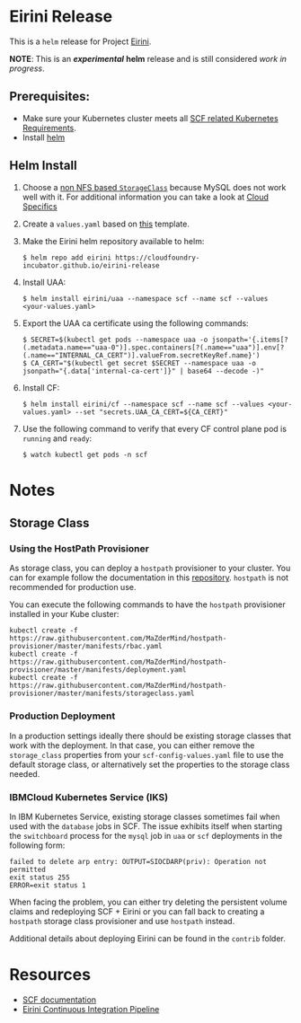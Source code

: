 # Eirini Release

This is a `helm` release for Project [Eirini](https://code.cloudfoundry.org/eirini).

**NOTE**: This is an **_experimental_** **helm** release and is still considered _work in progress_.

## Prerequisites:

- Make sure your Kubernetes cluster meets all [SCF related Kubernetes Requirements](https://github.com/SUSE/scf/wiki/How-to-Install-SCF#requirements-for-kubernetes).
- Install [helm](https://helm.sh/)

## Helm Install

1. Choose a [non NFS based `StorageClass`](https://github.com/SUSE/scf/wiki/How-to-Install-SCF#choosing-a-storage-class) because MySQL does not work well with it. For additional information you can take a look at [Cloud Specifics](#cloud-specifics)
1. Create a `values.yaml` based on [this](https://github.com/cloudfoundry-incubator/eirini-release/blob/master/) template.
1. Make the Eirini helm repository available to helm:

    ```command 
    $ helm repo add eirini https://cloudfoundry-incubator.github.io/eirini-release
    ```

1. Install UAA:

    ```command
    $ helm install eirini/uaa --namespace scf --name scf --values <your-values.yaml>
    ```

1. Export the UAA ca certificate using the following commands: 

    ```command
    $ SECRET=$(kubectl get pods --namespace uaa -o jsonpath='{.items[?(.metadata.name=="uaa-0")].spec.containers[?(.name=="uaa")].env[?(.name=="INTERNAL_CA_CERT")].valueFrom.secretKeyRef.name}')
    $ CA_CERT="$(kubectl get secret $SECRET --namespace uaa -o jsonpath="{.data['internal-ca-cert']}" | base64 --decode -)"
    ```

1. Install CF:

    ```command 
    $ helm install eirini/cf --namespace scf --name scf --values <your-values.yaml> --set "secrets.UAA_CA_CERT=${CA_CERT}"
    ```

1. Use the following command to verify that every CF control plane pod is `running` and `ready`:

    ```command
    $ watch kubectl get pods -n scf
    ```

# Notes

## Storage Class

### Using the HostPath Provisioner

As storage class, you can deploy a `hostpath` provisioner to your cluster. You can for example follow the documentation in this [repository](https://github.com/MaZderMind/hostpath-provisioner#dynamic-provisioning-of-kubernetes-hostpath-volumes). `hostpath` is not recommended for production use.

You can execute the following commands to have the `hostpath` provisioner installed in your Kube cluster:

```console
kubectl create -f https://raw.githubusercontent.com/MaZderMind/hostpath-provisioner/master/manifests/rbac.yaml
kubectl create -f https://raw.githubusercontent.com/MaZderMind/hostpath-provisioner/master/manifests/deployment.yaml
kubectl create -f https://raw.githubusercontent.com/MaZderMind/hostpath-provisioner/master/manifests/storageclass.yaml
```
### Production Deployment

In a production settings ideally there should be existing storage classes that work with the deployment. In that case, you can either remove the `storage_class` properties from your `scf-config-values.yaml` file to use the default storage class, or alternatively set the properties to the storage class needed.

### IBMCloud Kubernetes Service (IKS)

In IBM Kubernetes Service, existing storage classes sometimes fail when used with the `database` jobs in SCF. The issue exhibits itself when starting the `switchboard` process for the `mysql` job in `uaa` or `scf` deployments in the following form:

```
failed to delete arp entry: OUTPUT=SIOCDARP(priv): Operation not permitted
exit status 255
ERROR=exit status 1
```

When facing the problem, you can either try deleting the persistent volume claims and redeploying SCF + Eirini or you can fall back to creating a `hostpath` storage class provisioner and use `hostpath` instead.

Additional details about deploying Eirini can be found in the `contrib` folder.

# Resources
* [SCF documentation](https://github.com/SUSE/scf/wiki/How-to-Install-SCF#deploy-using-helm)
* [Eirini Continuous Integration Pipeline](https://ci.flintstone.cf.cloud.ibm.com/teams/eirini/pipelines/ci)


